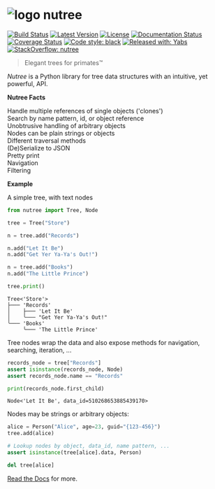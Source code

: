 # ![logo](https://raw.githubusercontent.com/mar10/nutree/main/docs/nutree_48x48.png) nutree

[![Build Status](https://travis-ci.com/mar10/nutree.svg?branch=main)](https://app.travis-ci.com/github/mar10/nutree)
[![Latest Version](https://img.shields.io/pypi/v/nutree.svg)](https://pypi.python.org/pypi/nutree/)
[![License](https://img.shields.io/pypi/l/nutree.svg)](https://github.com/mar10/nutree/blob/main/LICENSE.txt)
[![Documentation Status](https://readthedocs.org/projects/nutree/badge/?version=latest)](http://nutree.readthedocs.io/)
[![Coverage Status](https://coveralls.io/repos/github/mar10/nutree/badge.svg?branch=main)](https://coveralls.io/github/mar10/nutree?branch=main)
[![Code style: black](https://img.shields.io/badge/code%20style-black-000000.svg)](https://github.com/ambv/black)
[![Released with: Yabs](https://img.shields.io/badge/released%20with-yabs-yellowgreen)](https://github.com/mar10/yabs)
[![StackOverflow: nutree](https://img.shields.io/badge/StackOverflow-nutree-blue.svg)](https://stackoverflow.com/questions/tagged/nutree)

> Elegant trees for primates&trade;

_Nutree_ is a Python library for tree data structures with an intuitive,
yet powerful, API.

**Nutree Facts**

Handle multiple references of single objects ('clones')<br>
Search by name pattern, id, or object reference<br>
Unobtrusive handling of arbitrary objects<br>
Nodes can be plain strings or objects<br>
Different traversal methods<br>
(De)Serialize to JSON<br>
Pretty print<br>
Navigation<br>
Filtering<br>

<!-- 
Compare two trees and calculate patches (NYI)<br>
Export to different formats (NYI)<br>
Set-like operations (NYI)<br>
-->

**Example**

A simple tree, with text nodes

```py
from nutree import Tree, Node

tree = Tree("Store")

n = tree.add("Records")

n.add("Let It Be")
n.add("Get Yer Ya-Ya's Out!")

n = tree.add("Books")
n.add("The Little Prince")

tree.print()
```

```ascii
Tree<'Store'>
├─── 'Records'
│    ├─── 'Let It Be'
│    ╰─── "Get Yer Ya-Ya's Out!"
╰─── 'Books'
     ╰─── 'The Little Prince'
```

Tree nodes wrap the data and also expose methods for navigation, searching,
iteration, ...

```py
records_node = tree["Records"]
assert isinstance(records_node, Node)
assert records_node.name == "Records"

print(records_node.first_child)
```

```ascii
Node<'Let It Be', data_id=510268653885439170>
```

Nodes may be strings or arbitrary objects:

```py
alice = Person("Alice", age=23, guid="{123-456}")
tree.add(alice)

# Lookup nodes by object, data_id, name pattern, ...
assert isinstance(tree[alice].data, Person)

del tree[alice]
```

[Read the Docs](https://nutree.readthedocs.io/) for more.
